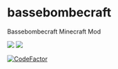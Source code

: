 # bassebombecraft
Bassebombecraft Minecraft Mod

![](https://github.com/athrane/bassebombecraft/workflows/.github/workflows/build.yml/badge.svg)
![](https://github.com/athrane/bassebombecraft/workflows/Build%20and%20release/badge.svg)

[![CodeFactor](https://www.codefactor.io/repository/github/athrane/bassebombecraft/badge)](https://www.codefactor.io/repository/github/athrane/bassebombecraft)
